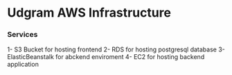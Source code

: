 # Udgram AWS Infrastructure
### Services

1- S3 Bucket for hosting frontend
2- RDS for hosting postgresql database 
3- ElasticBeanstalk for abckend enviroment
4- EC2 for hosting backend application
